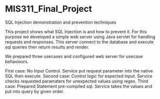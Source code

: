 # MIS311_Final_Project
SQL Injection demonstration and prevention techniques

This project shows what SQL Injection is and how  to prevent it.
For this purpose we developed a simple web server using Java servlet for handling requests and responses.
This server connect to the database and execute sql queries then return results and render.

We prepared three usecases and configured web server for usecase behaviours.

First case: No Input Control. Service put request parameter into the native SQL then execute.
Second case: Control logic for expected input. Service checks requested paramaters for unexpected values using regex.
Third case: Prepared Statement pre-compiled sql. Service takes the values and put into query by given order.
